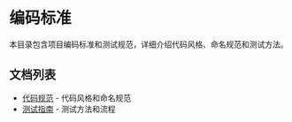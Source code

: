 # 编码标准

本目录包含项目编码标准和测试规范，详细介绍代码风格、命名规范和测试方法。

## 文档列表

- [代码规范](./代码规范.md) - 代码风格和命名规范
- [测试指南](./测试指南.md) - 测试方法和流程 
